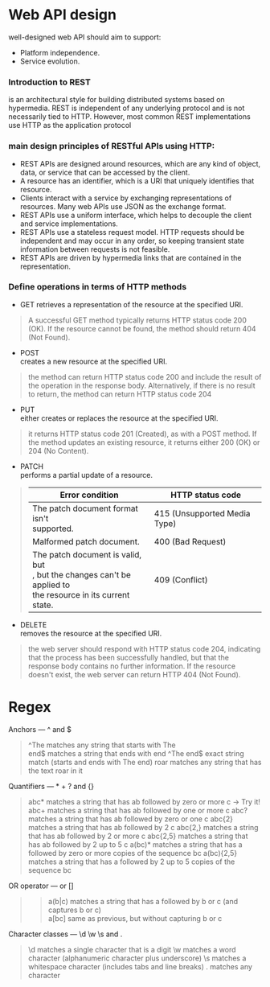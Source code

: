 # Web API design  

well-designed web API should aim to support:
* Platform independence.  
* Service evolution.  

### Introduction to REST   
is an architectural style for building distributed systems based on hypermedia. REST is independent of any underlying protocol and is not necessarily tied to HTTP. However, most common REST implementations use HTTP as the application protocol   




### main design principles of RESTful APIs using HTTP:  

* REST APIs are designed around resources, which are any kind of object, data, or service that can be accessed by the client.  
* A resource has an identifier, which is a URI that uniquely identifies that resource.   
* Clients interact with a service by exchanging representations of resources. Many web APIs use JSON as the exchange format.  
* REST APIs use a uniform interface, which helps to decouple the client and service implementations. 
* REST APIs use a stateless request model. HTTP requests should be independent and may occur in any order, so keeping transient state information between requests is not feasible.  
* REST APIs are driven by hypermedia links that are contained in the representation.  


### Define operations in terms of HTTP methods  

* GET 
retrieves a representation of the resource at the specified URI.  


> A successful GET method typically returns HTTP status code 200 (OK). If the resource cannot be found, the method should return 404 (Not Found).  


* POST   
creates a new resource at the specified URI.  

> the method can return HTTP status code 200 and include the result of the operation in the response body. Alternatively, if there is no result to return, the method can return HTTP status code 204  


* PUT  
either creates or replaces the resource at the specified URI. 

>  it returns HTTP status code 201 (Created), as with a POST method. If the method updates an existing resource, it returns either 200 (OK) or 204 (No Content).  

* PATCH   
performs a partial update of a resource.


> | Error condition	                |HTTP status code                         |
> |---------------------------------|-----------------------------------------|
> |The patch document format isn't<br> supported.	 |  415 (Unsupported Media Type)           |
> |Malformed patch document.	      |  400 (Bad Request)                      |
> |The patch document is valid, but<br>, but the changes can't be applied to<br> the resource in its current state. | 409 (Conflict)                          |



* DELETE  
removes the resource at the specified URI.  

> the web server should respond with HTTP status code 204, indicating that the process has been successfully handled, but that the response body contains no further information. If the resource doesn't exist, the web server can return HTTP 404 (Not Found).  


# Regex 

Anchors — ^ and $  

> ^The        matches any string that starts with The  
> end$        matches a string that ends with end
> ^The end$   exact string match (starts and ends with The end)
> roar        matches any string that has the text roar in it  


Quantifiers — * + ? and {}  

> abc*        matches a string that has ab followed by zero or more c -> Try it!
> abc+        matches a string that has ab followed by one or more c
> abc?        matches a string that has ab followed by zero or one c
> abc{2}      matches a string that has ab followed by 2 c
> abc{2,}     matches a string that has ab followed by 2 or more c
> abc{2,5}    matches a string that has ab followed by 2 up to 5 c
> a(bc)*      matches a string that has a followed by zero or more copies of the sequence bc
> a(bc){2,5}  matches a string that has a followed by 2 up to 5 copies of the sequence bc


OR operator —  or []  

> > a(b|c)     matches a string that has a followed by b or c (and captures b or c)   
> a[bc]      same as previous, but without capturing b or c  

Character classes — \d \w \s and .

> \d         matches a single character that is a digit 
> \w         matches a word character (alphanumeric character plus underscore) 
> \s         matches a whitespace character (includes tabs and line breaks)
> .          matches any character 